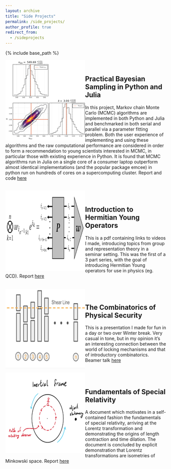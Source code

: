 ```yaml
---
layout: archive
title: "Side Projects"
permalink: /side_projects/
author_profile: true
redirect_from:
  - /sideprojects
---
```


{% include base_path %}

<div style="clear: both;">
  <div style="float: left; margin-right 5em;">
    <img src="/images/corner.png" alt="corner plot" width="250" height="250">
  </div>
  &nbsp; &nbsp;
  <div>
  <h2>Practical Bayesian Sampling in Python and Julia</h2>
    <p>In this project, Markov chain Monte Carlo (MCMC) algorithms are implemented in both Python and Julia and benchmarked in both serial and parallel via a parameter fitting problem. Both the user experience of implementing and using these algorithms and the raw computational performance are considered in order to form a recommendation to young scientists interested in MCMC, in particular those with existing experience in Python. It is found that MCMC algorithms run in Julia on a single core of a consumer laptop outperform almost identical implementations (and the popular package emcee) in python run on hundreds of cores on a supercomputing cluster. Report and code <a href="https://github.com/CianMRoche/Practical-Bayesian-Sampling">here</a> </p>
  </div>
</div>

<br clear="left"/>


<div style="clear: both;">
  <div style="float: left; margin-right 5em;">
    <img src="/images/young.png" alt="Birdtrack diagram" width="250" height="250">
  </div>
  &nbsp; &nbsp;
  <div>
  <h2>Introduction to Hermitian Young Operators</h2>
    <p>This is a pdf containing links to videos I made, introducing topics from group and representation theory in a seminar setting. This was the first of a 3 part series, with the goal of introducing Hermitian Young operators for use in physics (eg. QCD). Report <a href="/files/young.pdf">here</a> </p>
  </div>
</div>

<br clear="left"/>


<div style="clear: both;">
  <div style="float: left; margin-right 5em;">
    <img src="/images/lox.png" alt="Combination Lock" width="250" height="250">
  </div>
  &nbsp; &nbsp;
  <div>
  <h2>The Combinatorics of Physical Security </h2>
    <p>This is a presentation I made for fun in a day or two over Winter break. Very casual in tone, but in my opinion it’s an interesting connection between the world of locking mechanisms and that of introductory combinatorics. Beamer talk <a href="/files/young.pdf">here</a> </p>
  </div>
</div>

<br clear="left"/>


<div style="clear: both;">
  <div style="float: left; margin-right 5em;">
    <img src="/images/sprel.png" alt="frames" width="250" height="250">
  </div>
  &nbsp; &nbsp;
  <div>
  <h2>Fundamentals of Special Relativity  </h2>
    <p>A document which motivates in a self-contained fashion the fundamentals of special relativity, arriving at the Lorentz transformation and demonstrating the origins of length contraction and time dilation. The document is concluded by explicit demonstration that Lorentz transformations are isometries of Minkowski space. Report <a href="/files/sprel.pdf">here</a> </p>
  </div>
</div>

<br clear="left"/>